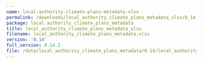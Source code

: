 ```yaml
---
name: local-authority-climate-plans-metadata-xlsx
permalink: /downloads/local_authority_climate_plans_metadata_xlsx/0_14
package: local_authority_climate_plans_metadata
title: local_authority_climate_plans_metadata_xlsx
filename: local_authority_climate_plans_metadata.xlsx
version: '0.14'
full_version: 0.14.2
file: /data/local_authority_climate_plans_metadata/0.14/local_authority_climate_plans_metadata.xlsx
---
```

